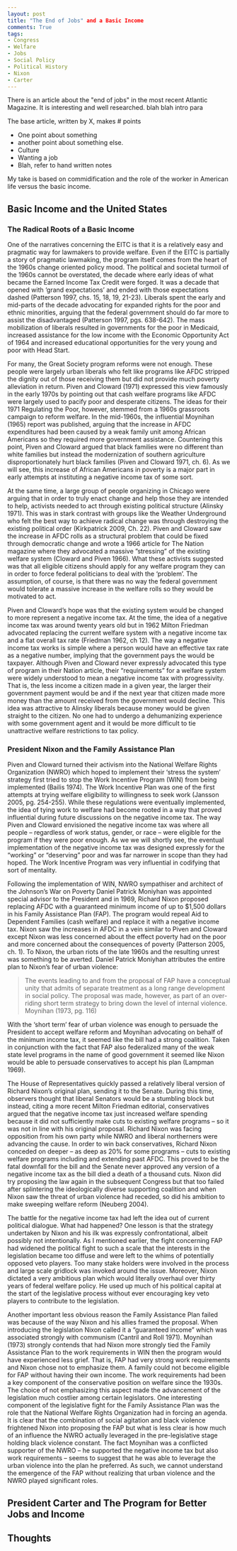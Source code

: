 ```yaml
---
layout: post
title: "The End of Jobs" and a Basic Income
comments: True
tags:
- Congress
- Welfare
- Jobs
- Social Policy
- Political History
- Nixon
- Carter
---
```


There is an article about the "end of jobs" in the most recent Atlantic Magazine. It is interesting and well researched. blah blah intro para

The base article, written by X, makes # points

* One point about something
* another point about something else.
* Culture
* Wanting a job
* Blah, refer to hand written notes

My take is based on commidification and the role of the worker in American life versus the basic income.

## Basic Income and the United States
### The Radical Roots of a Basic Income
One of the narratives concerning the EITC is that it is a relatively easy and pragmatic way for lawmakers to provide welfare. Even if the EITC is partially a story of pragmatic lawmaking, the program itself comes from the heart of the 1960s change oriented policy mood. The political and societal turmoil of the 1960s cannot be overstated, the decade where early ideas of what became the Earned Income Tax Credit were forged. It was a decade that opened with ‘grand expectations’ and ended with those expectations dashed (Patterson 1997, chs. 15, 18, 19, 21-23). Liberals spent the early and mid-parts of the decade advocating for expanded rights for the poor and ethnic minorities, arguing that the federal government should do far more to assist the disadvantaged (Patterson 1997, pgs. 638-642). The mass mobilization of liberals resulted in governments for the poor in Medicaid, increased assistance for the low income with the Economic Opportunity Act of 1964 and increased educational opportunities for the very young and poor with Head Start.

For many, the Great Society program reforms were not enough. These people were largely urban liberals who felt like programs like AFDC stripped the dignity out of those receiving them but did not provide much poverty alleviation in return. Piven and Cloward (1971) expressed this view famously in the early 1970s by pointing out that cash welfare programs like AFDC were largely used to pacify poor and desperate citizens. The ideas for their 1971 Regulating the Poor, however, stemmed from a 1960s grassroots campaign to reform welfare. In the mid-1960s, the influential Moynihan (1965) report was published, arguing that the increase in AFDC expenditures had been caused by a weak family unit among African Americans so they required more government assistance. Countering this point, Piven and Cloward argued that black families were no different than white families but instead the modernization of southern agriculture disproportionately hurt black families (Piven and Cloward 1971, ch. 6). As we will see, this increase of African Americans in poverty is a major part in early attempts at instituting a negative income tax of some sort.

At the same time, a large group of people organizing in Chicago were arguing that in order to truly enact change and help those they are intended to help, activists needed to act through existing political structure (Alinsky 1971). This was in stark contrast with groups like the Weather Underground who felt the best way to achieve radical change was through destroying the existing political order (Kirkpatrick 2009, Ch. 22). Piven and Cloward saw the increase in AFDC rolls as a structural problem that could be fixed through democratic change and wrote a 1966 article for The Nation magazine where they advocated a massive ”stressing” of the existing welfare system (Cloward and Piven 1966). What these activists suggested was that all eligible citizens should apply for any welfare program they can in order to force federal politicians to deal with the ‘problem’. The assumption, of course, is that there was no way the federal government would tolerate a massive increase in the welfare rolls so they would be motivated to act.

Piven and Cloward’s hope was that the existing system would be changed to more represent a negative income tax. At the time, the idea of a negative income tax was around twenty years old but in 1962 Milton Friedman advocated replacing the current welfare system with a negative income tax and a flat overall tax rate (Friedman 1962, ch 12). The way a negative income tax works is simple where a person would have an effective tax rate as a negative number, implying that the government pays the would be taxpayer. Although Piven and Cloward never expressly advocated this type of program in their Nation article, their “requirements” for a welfare system were widely understood to mean a negative income tax with progressivity. That is, the less income a citizen made in a given year, the larger their government payment would be and if the next year that citizen made more money than the amount received from the government would decline. This idea was attractive to Alinsky liberals because money would be given straight to the citizen. No one had to undergo a dehumanizing experience with some government agent and it would be more difficult to tie unattractive welfare restrictions to tax policy.

### President Nixon and the Family Assistance Plan
Piven and Cloward turned their activism into the National Welfare Rights Organization (NWRO) which hoped to implement their ‘stress the system’ strategy first tried to stop the Work Incentive Program (WIN) from being implemented (Bailis 1974). The Work Incentive Plan was one of the first attempts at trying welfare eligibility to willingness to seek work (Jansson 2005, pg. 254-255). While these regulations were eventually implemented, the idea of tying work to welfare had become rooted in a way that proved influential during future discussions on the negative income tax. The way Piven and Cloward envisioned the negative income tax was where all people – regardless of work status, gender, or race – were eligible for the program if they were poor enough. As we we will shortly see, the eventual implementation of the negative income tax was designed expressly for the “working” or “deserving” poor and was far narrower in scope than they had hoped. The Work Incentive Program was very influential in codifying that sort of mentality.

Following the implementation of WIN, NWRO sympathiser and architect of the Johnson’s War on Poverty Daniel Patrick Moniyhan was appointed special advisor to the President and in 1969, Richard Nixon proposed replacing AFDC with a guaranteed minimum income of up to $1,500 dollars in his Family Assistance Plan (FAP). The program would repeal Aid to Dependent Families (cash welfare) and replace it with a negative income tax. Nixon saw the increases in AFDC in a vein similar to Piven and Cloward except Nixon was less concerned about the effect poverty had on the poor and more concerned about the consequences of poverty (Patterson 2005, ch. 1). To Nixon, the urban riots of the late 1960s and the resulting unrest was something to be averted. Daniel Patrick Moniyhan attributes the entire plan to Nixon’s fear of urban violence:
>The events leading to and from the proposal of FAP have a conceptual unity that admits of separate treatment as a long range development in social policy. The proposal was made, however, as part of an over-riding short term strategy to bring down the level of internal violence. Moynihan (1973, pg. 116)

With the ‘short term’ fear of urban violence was enough to persuade the President to accept welfare reform and Moynihan advocating on behalf of the minimum income tax, it seemed like the bill had a strong coalition. Taken in conjunction with the fact that FAP also federalized many of the weak state level programs in the name of good government it seemed like Nixon would be able to persuade conservatives to accept his plan (Lampman 1969).

The House of Representatives quickly passed a relatively liberal version of Richard Nixon’s original plan, sending it to the Senate. During this time, observers thought that liberal Senators would be a stumbling block but instead, citing a more recent Milton Friedman editorial, conservatives argued that the negative income tax just increased welfare spending because it did not sufficiently make cuts to existing welfare programs – so it was not in line with his original proposal. Richard Nixon was facing opposition from his own party while NWRO and liberal northerners were advancing the cause. In order to win back conservatives, Richard Nixon conceded on deeper – as deep as 20% for some programs – cuts to existing welfare programs including and extending past AFDC. This proved to be the fatal downfall for the bill and the Senate never approved any version of a negative income tax as the bill died a death of a thousand cuts. Nixon did try proposing the law again in the subsequent Congress but that too failed after splintering the ideologically diverse supporting coalition and when Nixon saw the threat of urban violence had receded, so did his ambition to make sweeping welfare reform (Neuberg 2004).

The battle for the negative income tax had left the idea out of current political dialogue. What had happened? One lesson is that the strategy undertaken by Nixon and his ilk was expressly confrontational, albeit possibly not intentionally. As I mentioned earlier, the fight concerning FAP had widened the political fight to such a scale that the interests in the legislation became too diffuse and were left to the whims of potentially opposed veto players. Too many stake holders were involved in the process and large scale gridlock was invoked around the issue. Moreover, Nixon dictated a very ambitious plan which would literally overhaul over thirty years of federal welfare policy. He used up much of his political capital at the start of the legislative process without ever encouraging key veto players to contribute to the legislation.

Another important less obvious reason the Family Assistance Plan failed was because of the way Nixon and his allies framed the proposal. When introducing the legislation Nixon called it a “guaranteed income” which was associated strongly with communism (Cantril and Roll 1971). Moynihan (1973) strongly contends that had Nixon more strongly tied the Family Assistance Plan to the work requirements in WIN then the program would have experienced less grief. That is, FAP had very strong work requirements and Nixon chose not to emphasize them. A family could not become eligible for FAP without having their own income. The work requirements had been a key component of the conservative position on welfare since the 1930s. The choice of not emphasizing this aspect made the advancement of the legislation much costlier among certain legislators. One interesting component of the legislative fight for the Family Assistance Plan was the role that the National Welfare Rights Organization had in forcing an agenda. It is clear that the combination of social agitation and black violence frightened Nixon into proposing the FAP but what is less clear is how much of an influence the NWRO actually leveraged in the pre-legislative stage holding black violence constant. The fact Moynihan was a conflicted supporter of the NWRO – he supported the negative income tax but also work requirements – seems to suggest that he was able to leverage the urban violence into the plan he preferred. As such, we cannot understand the emergence of the FAP without realizing that urban violence and the NWRO played significant roles.

## President Carter and The Program for Better Jobs and Income

## Thoughts
